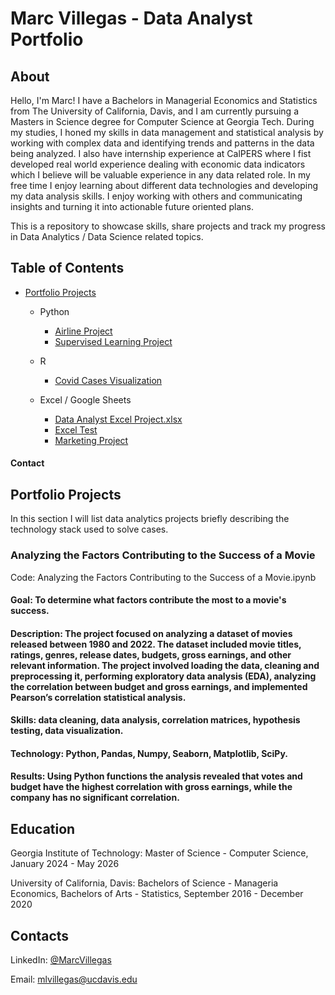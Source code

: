 # Marc Villegas - Data Analyst Portfolio

## About
Hello, I'm Marc! I have a Bachelors in Managerial Economics and Statistics from The University of California, Davis, and I am currently pursuing a Masters in Science degree for Computer Science at Georgia Tech. During my studies, I honed my skills in data management and statistical analysis by working with complex data and identifying trends and patterns in the data being analyzed.
I also have internship experience at CalPERS where I fist developed real world experience dealing with economic data indicators which I believe will be valuable experience in any data related role.
In my free time I enjoy learning about different data technologies and developing my data analysis skills. I enjoy working with others and communicating insights and turning it into actionable future oriented plans.

This is a repository to showcase skills, share projects and track my progress in Data Analytics / Data Science related topics.

## Table of Contents

- [Portfolio Projects](#portfolio-projects)
  - Python
    - [Airline Project](https://github.com/mlvilleg/Data-Analyst-Porfolio/tree/main/Airline%20Project)
    - [Supervised Learning Project](https://github.com/mlvilleg/Data-Analyst-Porfolio/tree/main/Supervised%20Learning)

  - R
    - [Covid Cases Visualization](CovidVisualizationProj)

  - Excel / Google Sheets
    - [Data Analyst Excel Project.xlsx](https://github.com/mlvilleg/Data-Analyst-Porfolio/blob/main/Excel%20Projects/Data%20Analyst%20Excel%20Project.xlsx)
    - [Excel Test](https://github.com/mlvilleg/Data-Analyst-Porfolio/blob/main/Excel%20Projects/Marc%20Villegas_Excel%20Test.xlsx)
    - [Marketing Project](https://github.com/mlvilleg/Data-Analyst-Porfolio/blob/main/Excel%20Projects/Marketing%20Project.xlsx)

#### Contact

## Portfolio Projects

In this section I will list data analytics projects briefly describing the technology stack used to solve cases.

### Analyzing the Factors Contributing to the Success of a Movie
Code: Analyzing the Factors Contributing to the Success of a Movie.ipynb

#### Goal: To determine what factors contribute the most to a movie's success.

#### Description: The project focused on analyzing a dataset of movies released between 1980 and 2022. The dataset included movie titles, ratings, genres, release dates, budgets, gross earnings, and other relevant information. The project involved loading the data, cleaning and preprocessing it, performing exploratory data analysis (EDA), analyzing the correlation between budget and gross earnings, and implemented Pearson’s correlation statistical analysis.

#### Skills: data cleaning, data analysis, correlation matrices, hypothesis testing, data visualization.

#### Technology: Python, Pandas, Numpy, Seaborn, Matplotlib, SciPy.

#### Results: Using Python functions the analysis revealed that votes and budget have the highest correlation with gross earnings, while the company has no significant correlation.


## Education
Georgia Institute of Technology: Master of Science - Computer Science, January 2024 - May 2026

University of California, Davis: Bachelors of Science - Manageria Economics, Bachelors of Arts - Statistics, September 2016 - December 2020

## Contacts
LinkedIn: [@MarcVillegas](https://www.linkedin.com/in/marc-villegas-abaa4b129)

Email: mlvillegas@ucdavis.edu

